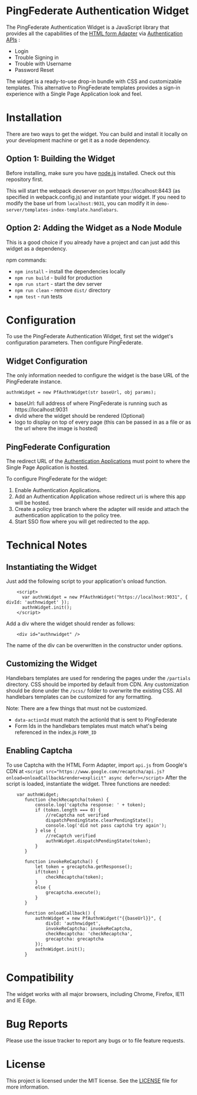 # PingFederate Authentication Widget

The PingFederate Authentication Widget is a JavaScript library that provides all the capabilities of the [HTML form Adapter](https://support.pingidentity.com/s/document-item?bundleId=pingfederate-93&topicId=xvy1564003022890.html) via [Authentication APIs](https://support.pingidentity.com/s/document-item?bundleId=pingfederate-93&topicId=qsl1564002999029.html)
:
 - Login
 - Trouble Signing in
 - Trouble with Username
 - Password Reset

The widget is a ready-to-use drop-in bundle with CSS and customizable templates. This alternative to PingFederate templates provides a sign-in experience with a Single Page Application look and feel.

# Installation

There are two ways to get the widget. You can build and install it locally on your development machine or get it as a node dependency.

## Option 1: Building the Widget

Before installing, make sure you have [node.js](https://nodejs.org/en/) installed. Check out this repository first.

This will start the webpack devserver on port https://localhost:8443 (as specified in webpack.config.js) and instantiate your widget. If you need to modify the base url from `localhost:9031`, you can modify it in `demo-server/templates-index-template.handlebars`.

## Option 2: Adding the Widget as a Node Module

This is a good choice if you already have a project and can just add this widget as a dependency.

npm commands:
 - `npm install` - install the dependencies locally
 - `npm run build` - build for production
 - `npm run start` - start the dev server
 - `npm run clean` - remove `dist/` directory
 - `npm test` - run tests


# Configuration

To use the PingFederate Authentication Widget, first set the widget's configuration parameters. Then configure PingFederate.

## Widget Configuration

The only information needed to configure the widget is the base URL of the PingFederate instance.

`authnWidget = new PfAuthnWidget(str baseUrl, obj params);`

  - baseUrl: full address of where PingFederate is running such as https://localhost:9031
  - divId where the widget should be rendered (Optional)
  - logo to display on top of every page (this can be passed in as a file or as the url where the image is hosted)

## PingFederate Configuration

The redirect URL of the [Authentication Applications](https://support.pingidentity.com/s/document-item?bundleId=pingfederate-93&topicId=ldc1564002999116.html) must point to where the Single Page Application is hosted.

To configure PingFederate for the widget:
  1. Enable Authentication Applications.
  1. Add an Authentication Application whose redirect uri is where this app will be hosted.
  1. Create a policy tree branch where the adapter will reside and attach the authentication application to the policy tree.
  1. Start SSO flow where you will get redirected to the app.

# Technical Notes

## Instantiating the Widget

Just add the following script to your application's onload function.

        <script>
          var authnWidget = new PfAuthnWidget("https://localhost:9031", { divId: 'authnwidget' });
          authnWidget.init();
        </script>

Add a div where the widget should render as follows:

        <div id="authnwidget" />

The name of the div can be overwritten in the constructor under options.

## Customizing the Widget

Handlebars templates are used for rendering the pages under the `/partials` directory. CSS should be imported by default from CDN. Any customization should be done under the `/scss/` folder to overwrite the existing CSS. All handlebars templates can be customized for any formatting.

Note: There are a few things that must not be customized.
- `data-actionId` must match the actionId that is sent to PingFederate
- Form Ids in the handlebars templates must match what's being referenced in the index.js `FORM_ID`


## Enabling Captcha

To use Captcha with the HTML Form Adapter, import `api.js` from Google's CDN at `<script src="https://www.google.com/recaptcha/api.js?onload=onloadCallback&render=explicit" async defer></script>`
After the script is loaded, instantiate the widget. Three functions are needed:

        var authnWidget;
           function checkRecaptcha(token) {
               console.log('captcha response: ' + token);
               if (token.length === 0) {
                   //reCaptcha not verified
                   dispatchPendingState.clearPendingState();
                   console.log('did not pass captcha try again');
               } else {
                   //reCaptch verified
                   authnWidget.dispatchPendingState(token);
               }
           }

           function invokeReCaptcha() {
               let token = grecaptcha.getResponse();
               if(token) {
                   checkRecaptcha(token);
               }
               else {
                   grecaptcha.execute();
               }
           }

           function onloadCallback() {
               authnWidget = new PfAuthnWidget("{{baseUrl}}", {
                   divId: 'authnwidget',
                   invokeReCaptcha: invokeReCaptcha,
                   checkRecaptcha: 'checkRecaptcha',
                   grecaptcha: grecaptcha
               });
               authnWidget.init();
           }

# Compatibility

The widget works with all major browsers, including Chrome, Firefox, IE11 and IE Edge.

# Bug Reports

Please use the issue tracker to report any bugs or to file feature requests.

# License

This project is licensed under the MIT license. See the [LICENSE](LICENSE) file for more information.

